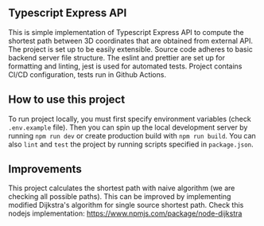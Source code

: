 ## Typescript Express API

This is simple implementation of Typescript Express API to compute the shortest path between 3D coordinates that are obtained from external API.
The project is set up to be easily extensible. Source code adheres to basic backend server file structure.
The eslint and prettier are set up for formatting and linting, jest is used for automated tests.
Project contains CI/CD configuration, tests run in Github Actions.

## How to use this project

To run project locally, you must first specify environment variables (check `.env.example` file).
Then you can spin up the local development server by running `npm run dev` or create production build with `npm run build`.
You can also `lint` and `test` the project by running scripts specified in `package.json`.

## Improvements

This project calculates the shortest path with naive algorithm (we are checking all possible paths).
This can be improved by implementing modified Dijkstra's algorithm for single source shortest path.
Check this nodejs implementation:
https://www.npmjs.com/package/node-dijkstra
